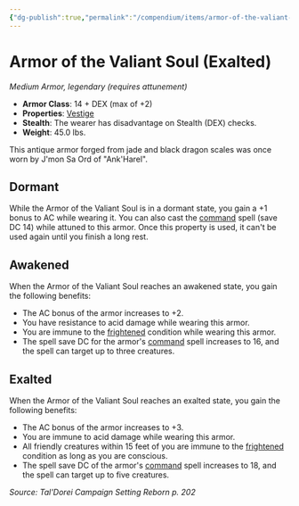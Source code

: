 ```yaml
---
{"dg-publish":true,"permalink":"/compendium/items/armor-of-the-valiant-soul-exalted-tdcsr/","tags":["compendium/src/5e/tdcsr","item/armor/medium","item/attunement/required","item/property/vestige","item/rarity/legendary"]}
---
```


# Armor of the Valiant Soul (Exalted)
*Medium Armor, legendary (requires attunement)*  

- **Armor Class**: 14 + DEX (max of +2)
- **Properties**: [Vestige](rules/item-properties.md#Vestige)
- **Stealth**: The wearer has disadvantage on Stealth (DEX) checks.
- **Weight**: 45.0 lbs.

This antique armor forged from jade and black dragon scales was once worn by J'mon Sa Ord of "Ank'Harel".

## Dormant

While the Armor of the Valiant Soul is in a dormant state, you gain a +1 bonus to AC while wearing it. You can also cast the [command](compendium/spells/command.md) spell (save DC 14) while attuned to this armor. Once this property is used, it can't be used again until you finish a long rest.

## Awakened

When the Armor of the Valiant Soul reaches an awakened state, you gain the following benefits:

- The AC bonus of the armor increases to +2.  
- You have resistance to acid damage while wearing this armor.  
- You are immune to the [frightened](rules/conditions.md#frightened) condition while wearing this armor.  
- The spell save DC for the armor's [command](compendium/spells/command.md) spell increases to 16, and the spell can target up to three creatures.  

## Exalted

When the Armor of the Valiant Soul reaches an exalted state, you gain the following benefits:

- The AC bonus of the armor increases to +3.  
- You are immune to acid damage while wearing this armor.  
- All friendly creatures within 15 feet of you are immune to the [frightened](rules/conditions.md#frightened) condition as long as you are conscious.  
- The spell save DC of the armor's [command](compendium/spells/command.md) spell increases to 18, and the spell can target up to five creatures.  

*Source: Tal'Dorei Campaign Setting Reborn p. 202*